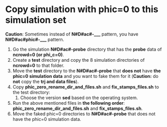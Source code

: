 # Copy simulation with phic=0 to this simulation set

**Caution**: Sometimes instead of **N#D#ac#-___** pattern, you have **N#D#ac#phic#-___** pattern.

1. Go the simulation **N#D#ac#-probe** directory that has the **probe** data of **ncrowd=0 (or phi_c=0)**.
2. Create a **test** directory and copy the 8 simulation directories of **ncrowd=0** to that folder.
3. Move the **test** directory to the **N#D#ac#-probe** that **does not** have **the phic=0 simulation data** and you want to fake them for it (**Caution:** do **not** copy the **trj and data files**).
4. Copy **phic_zero_rename_dir_and_files.sh** and **fix_stamps_files.sh** to the test directory:
    1. Choose the version **sed** based on the operating system.
5. Run the above mentioned files in **the following order**: **phic_zero_rename_dir_and_files.sh** and **fix_stamps_files.sh**.
6. Move the faked phic=0 directories to **N#D#ac#-probe** that does not have the phic=0 simulation data.
